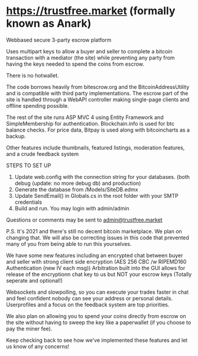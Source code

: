 https://trustfree.market (formally known as Anark)
========

Webbased secure 3-party escrow platform

Uses multipart keys to allow a buyer and seller to complete a bitcoin transaction with a mediator (the site)
while preventing any party from having the keys needed to spend the coins from escrow. 

There is no hotwallet.

The code borrows heavily from bitescrow.org and the BitcoinAddressUtility and is compatible with third party
implementations. The escrow part of the site is handled through a WebAPI controller making single-page clients
and offline spending possible.

The rest of the site runs ASP MVC 4 using Entity Framework and SimpleMembership for authentication. 
Blockchain.info is used for btc balance checks. For price data, Bitpay is used along with bitcoincharts as a backup.

Other features include thumbnails, featured listings, moderation features, and a crude feedback system

STEPS TO SET UP

1. Update web.config with the connection string for your databases. (both debug (update: no more debug db) and production)
2. Generate the database from /Models/SiteDB.edmx
2. Update SendEmail() in Globals.cs in the root folder with your SMTP credentials
3. Build and run. You may login with admin/admin

Questions or comments may be sent to admin@trustfree.market


P.S. It's 2021 and there's still no decent bitcoin marketplace. We plan on changing that.
We will also be correcting issues in this code that prevented many of you from being able to run this yourselves.

We have some new features including an encrypted chat between buyer and seller with strong client side encryption (AES 256 CBC /w RIPEMD160 Authentication (new IV each msg))
Arbitration built into the GUI allows for release of the encryptionn chat key to us but NOT your escrow keys (Totally seperate and optional!)

Websockets and slowpolling, so you can execute your trades faster in chat and feel confident nobody can see your address or personal details.
Userprofiles and a focus on the feedback system are top priorities.

We also plan on allowing you to spend your coins directly from escrow on the site without having to sweep the key like a paperwallet (if you choose to pay the miner fee).

Keep checking back to see how we've implemented these features and let us know of any concerns!
